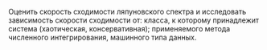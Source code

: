 Оценить скорость сходимости ляпуновского спектра и исследовать зависимость скорости сходимости от: класса, к которому принадлежит система (хаотическая, консервативная); применяемого метода численного интегрирования, машинного типа данных.